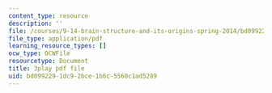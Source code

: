 ```yaml
---
content_type: resource
description: ''
file: /courses/9-14-brain-structure-and-its-origins-spring-2014/bd0992291dc92bce1b6c5560c1ad5289_555118.pdf
file_type: application/pdf
learning_resource_types: []
ocw_type: OCWFile
resourcetype: Document
title: 3play pdf file
uid: bd099229-1dc9-2bce-1b6c-5560c1ad5289
---
```

